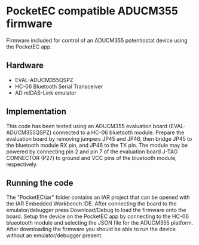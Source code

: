 # PocketEC compatible ADUCM355 firmware

Firmware included for control of an ADUCM355 potentiostat device using the PocketEC app.

## Hardware

* EVAL-ADUCM355QSPZ
* HC-06 Bluetooth Serial Transceiver
* AD mIDAS-Link emulator

## Implementation

This code has been tested using an ADUCM355 evaluation board (EVAL-ADUCM355QSPZ) connected to a HC-06 bluetooth module.
Prepare the evaluation board by removing jumpers JP45 and JP46, then bridge JP45 to the bluetooth module RX pin, and JP46 to the TX pin.
The module may be powered by connecting pin 2 and pin 7 of the evaluation board J-TAG CONNECTOR (P27) to ground and VCC pins of the bluetooth module, respectively.

## Running the code 

The "PocketEC\iar" folder contains an IAR project that can be opened with the IAR Embedded Workbench IDE.
After connecting the board to the emulator/debugger press Download/Debug to load the firmware onto the board.
Setup the device on the PocketEC app by connecting to the HC-06 blueotooth module and selecting the JSON file for the ADUCM355 platform.
After downloading the firmware you should be able to run the device without an emulator/debugger present. 
